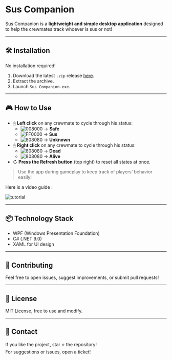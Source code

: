 # Sus Companion

Sus Companion is a **lightweight and simple desktop application** designed to help the crewmates track whoever is sus or not!

---

## 🛠 Installation  

No installation required!

1. Download the latest `.zip` release [here](https://github.com/lucas-jammes/AmongUs-Helper/releases/tag/v1.1.0 "Link to the release page").  
2. Extract the archive.  
3. Launch `Sus Companion.exe`.  

---

## 🎮 How to Use  

- 🖱 **Left click** on any crewmate to cycle through his status:  
  - ![008000](https://place-hold.it/10/008000/008000 "LimeGreen") → **Safe**  
  - ![FF0000](https://place-hold.it/10/FF0000/FF0000 "Red") → **Sus**  
  - ![808080](https://place-hold.it/10/FFFFFF/FFFFFF "White") → **Unknown**
- 🖱 **Right click** on any crewmate to cycle through his status: 
  - ![808080](https://place-hold.it/10/444444/444444 "DarkGray") → **Dead** 
  - ![808080](https://place-hold.it/10/FFFFFF/FFFFFF "White") → **Alive** 
- ↻ **Press the Refresh button** (top right) to reset all states at once.  
> Use the app during gameplay to keep track of players’ behavior easily!    

Here is a video guide :  

![tutorial](https://github.com/user-attachments/assets/bc299cda-9419-4a8e-b667-19da18e2b8c2)

---

## 📦 Technology Stack  

- WPF (Windows Presentation Foundation)  
- C# (.NET 9.0)  
- XAML for UI design  

---

## 🤝 Contributing

Feel free to open issues, suggest improvements, or submit pull requests!  

---

## 📜 License

MIT License, free to use and modify.  

---

## 💬 Contact

If you like the project, star ⭐ the repository!  
For suggestions or issues, open a ticket!
  
